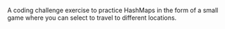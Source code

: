 A coding challenge exercise to practice HashMaps in the form of a small game where you can select to travel to different locations.
